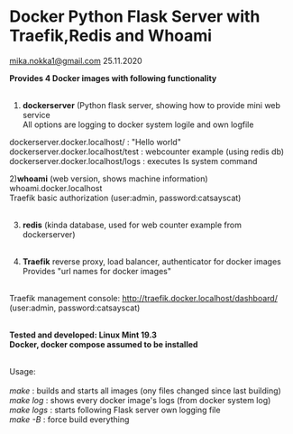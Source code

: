 # Docker Python Flask Server with Traefik,Redis and Whoami 
mika.nokka1@gmail.com    25.11.2020 



**Provides  4 Docker images with following functionality** <br/><br/>

1) **dockerserver** (Python flask server, showing how to provide mini web service <br>
All options are logging to docker system logile and own logfile <br>

dockerserver.docker.localhost/ : "Hello world" <br>
dockerserver.docker.localhost/test : webcounter example (using redis db)<br>
dockerserver.docker.localhost/logs : executes ls system command  <br>


2)**whoami** (web version, shows machine information)<br>
whoami.docker.localhost<br>
Traefik basic authorization (user:admin, password:catsayscat)<br><br>

3) **redis** (kinda database, used for web counter example from dockerserver)<br><br>

4) **Traefik** reverse proxy, load balancer, authenticator for docker images<br>
Provides "url names for docker images"<br><br>

Traefik management console: http://traefik.docker.localhost/dashboard/<br>
(user:admin, password:catsayscat)<br><br>


**Tested and developed: Linux Mint 19.3**<br>
**Docker, docker compose assumed to be installed**<br><br>

Usage: <br><br>
_make_ : builds and starts all images (ony files changed since last building)<br>
_make log_ : shows every docker image's logs (from docker system log)<br>
_make logs_ : starts following Flask server own logging file<br>
_make -B_ : force build everything<br>


 
  
 
  
